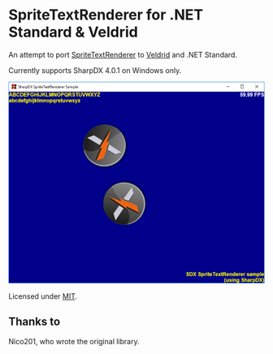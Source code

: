 # SpriteTextRenderer for .NET Standard & Veldrid

An attempt to port [SpriteTextRenderer](https://archive.codeplex.com/?p=sdxspritetext) to [Veldrid](https://github.com/mellinoe/veldrid) and .NET Standard.

Currently supports SharpDX 4.0.1 on Windows only.

![Preview](https://github.com/drogoganor/SpriteTextRenderer/blob/master/images/spritetextrenderer.png)

Licensed under [MIT](https://raw.githubusercontent.com/drogoganor/SpriteTextRenderer/master/LICENSE).

## Thanks to

Nico201, who wrote the original library.